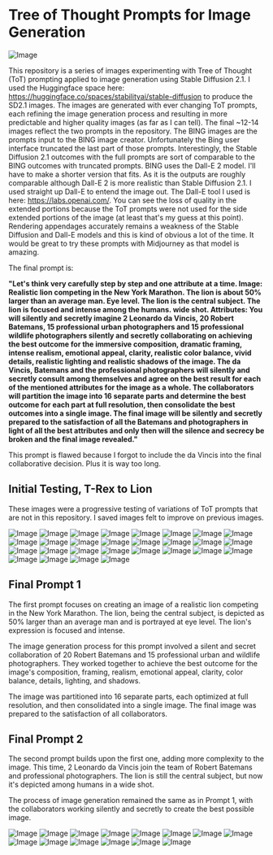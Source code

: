 # Tree of Thought Prompts for Image Generation
![Image](BING4_extended_Dall-E.png)

This repository is a series of images experimenting with Tree of Thought (ToT) prompting applied to image generation using Stable Diffusion 2.1. I used the Huggingface space here: https://huggingface.co/spaces/stabilityai/stable-diffusion to produce the SD2.1 images. The images are generated with ever changing ToT prompts, each refining the image generation process and resulting in more predictable and higher quality images (as far as I can tell). The final ~12-14 images reflect the two prompts in the repository. The BING images are the prompts input to the BING image creator. Unfortunately the Bing user interface truncated the last part of those prompts. Interestingly, the Stable Diffusion 2.1 outcomes with the full prompts are sort of comparable to the BING outcomes with truncated prompts. BING uses the Dall-E 2 model. I'll have to make a shorter version that fits. As it is the outputs are roughly comparable although Dall-E 2 is more realistic than Stable Diffusion 2.1. I used straight up Dall-E to entend the image out. The Dall-E tool I used is here: https://labs.openai.com/.  You can see the loss of quality in the extended portions because the ToT prompts were not used for the side extended portions of the image (at least that's my guess at this point). Rendering appendages accurately remains a weakness of the Stable Diffusion and Dall-E models and this is kind of obvious a lot of the time. It would be great to try these prompts with Midjourney as that model is amazing.

The final prompt is: 

**"Let's think very carefully step by step and one attribute at a time. Image: Realistic lion competing in the New York Marathon. The lion is about 50% larger than an average man. Eye level. The lion is the central subject. The lion is focused and intense among the humans. wide shot. Attributes: You will silently and secretly imagine 2 Leonardo da Vincis, 20 Robert Batemans, 15 professional urban photographers and 15 professional wildlife photographers silently and secretly collaborating on achieving the best outcome for the immersive composition, dramatic framing, intense realism, emotional appeal, clarity, realistic color balance, vivid details, realistic lighting and realistic shadows of the image. The da Vincis, Batemans and the professional photographers will silently and secretly consult among themselves and agree on the best result for each of the mentioned attributes for the image as a whole. The collaborators will partition the image into 16 separate parts and determine the best outcome for each part at full resolution, then consolidate the best outcomes into a single image.  The final image will be silently and secretly prepared to the satisfaction of all the Batemans and photographers in light of all the best attributes and only then will the silence and secrecy be broken and the final image revealed."**

This prompt is flawed because I forgot to include the da Vincis into the final collaborative decision. Plus it is way too long.

## Initial Testing, T-Rex to Lion

These images were a progressive testing of variations of ToT prompts that are not in this repository. I saved images felt to improve on previous images.

![Image](1.jpg)
![Image](2.jpg)
![Image](3.jpg)
![Image](4.jpg)
![Image](5.jpg)
![Image](6.jpg)
![Image](7.jpg)
![Image](8.jpg)
![Image](9.jpg)
![Image](10.jpg)
![Image](11.jpg)
![Image](12.jpg)
![Image](13.jpg)
![Image](14.jpg)
![Image](15.jpg)
![Image](16.jpg)
![Image](17.jpg)
![Image](18.jpg)
![Image](19.jpg)
![Image](20.jpg)
![Image](21.jpg)
![Image](22.jpg)
![Image](23.jpg)
![Image](24.jpg)
![Image](25.jpg)
![Image](26.jpg)
![Image](27.jpg)
![Image](28.jpg)


## Final Prompt 1

The first prompt focuses on creating an image of a realistic lion competing in the New York Marathon. The lion, being the central subject, is depicted as 50% larger than an average man and is portrayed at eye level. The lion's expression is focused and intense. 

The image generation process for this prompt involved a silent and secret collaboration of 20 Robert Batemans and 15 professional urban and wildlife photographers. They worked together to achieve the best outcome for the image's composition, framing, realism, emotional appeal, clarity, color balance, details, lighting, and shadows. 

The image was partitioned into 16 separate parts, each optimized at full resolution, and then consolidated into a single image. The final image was prepared to the satisfaction of all collaborators.

## Final Prompt 2

The second prompt builds upon the first one, adding more complexity to the image. This time, 2 Leonardo da Vincis join the team of Robert Batemans and professional photographers. The lion is still the central subject, but now it's depicted among humans in a wide shot.

The process of image generation remained the same as in Prompt 1, with the collaborators working silently and secretly to create the best possible image.

![Image](29.jpg)
![Image](30.jpg)
![Image](31.jpg)
![Image](32.jpg)
![Image](33.jpg)
![Image](34.jpg)
![Image](35.jpg)
![Image](36.jpg)
![Image](37.jpg)
![Image](BING1.jpg)
![Image](BING2.jpg)
![Image](BING3.jpg)
![Image](BING4.jpg)
![Image](BING4_extended_Dall-E.png)
